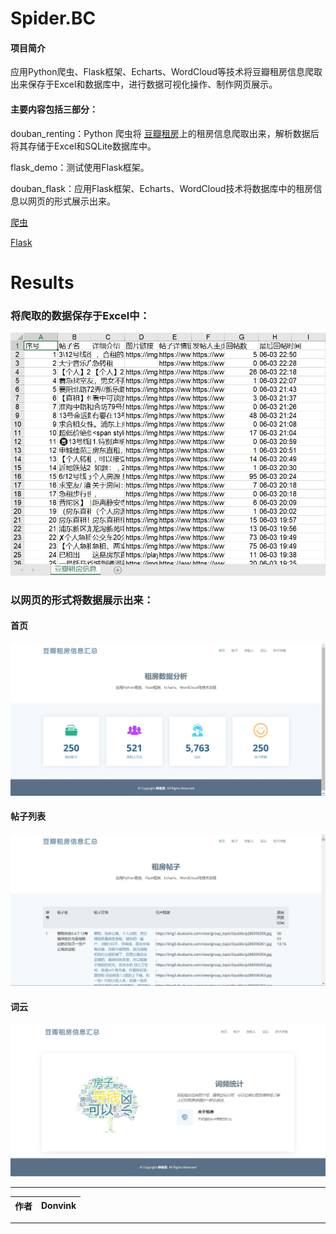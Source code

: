 Spider.BC
=========================
#### 项目简介
应用Python爬虫、Flask框架、Echarts、WordCloud等技术将豆瓣租房信息爬取出来保存于Excel和数据库中，进行数据可视化操作、制作网页展示。

#### 主要内容包括三部分：
douban_renting：Python 爬虫将 [豆瓣租房](https://www.douban.com/group/shanghaizufang/)上的租房信息爬取出来，解析数据后将其存储于Excel和SQLite数据库中。

flask_demo：测试使用Flask框架。

douban_flask：应用Flask框架、Echarts、WordCloud技术将数据库中的租房信息以网页的形式展示出来。


[爬虫](./douban_renting/douban.py)

[Flask](./douban_flask/app.py)


Results
===========================
### 将爬取的数据保存于Excel中：
![爬虫得到的数据](/img/renting_excel.jpg)

### 以网页的形式将数据展示出来：  
#### 首页  
![首页](/img/index.jpg)  
#### 帖子列表  
![帖子列表](/img/list.jpg)  
#### 词云  
![词云](/img/word.jpg)

****
	
|作者|Donvink|
|---|---

****
